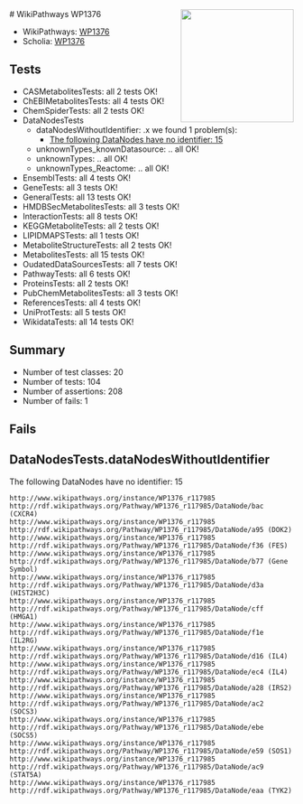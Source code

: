 <img style="float: right; width: 200px" src="https://upload.wikimedia.org/wikipedia/commons/thumb/8/83/Wplogo_with_text_500.png/640px-Wplogo_with_text_500.png" />
# WikiPathways WP1376

* WikiPathways: [WP1376](https://new.wikipathways.org/pathways/WP1376)
* Scholia: [WP1376](https://scholia.toolforge.org/wikipathways/WP1376)
## Tests
* CASMetabolitesTests: all 2 tests OK!
* ChEBIMetabolitesTests: all 4 tests OK!
* ChemSpiderTests: all 2 tests OK!
* DataNodesTests
    * dataNodesWithoutIdentifier: .x we found 1 problem(s):
        * [The following DataNodes have no identifier: 15](#8792c495)
    * unknownTypes_knownDatasource: .. all OK!
    * unknownTypes: .. all OK!
    * unknownTypes_Reactome: .. all OK!
* EnsemblTests: all 4 tests OK!
* GeneTests: all 3 tests OK!
* GeneralTests: all 13 tests OK!
* HMDBSecMetabolitesTests: all 3 tests OK!
* InteractionTests: all 8 tests OK!
* KEGGMetaboliteTests: all 2 tests OK!
* LIPIDMAPSTests: all 1 tests OK!
* MetaboliteStructureTests: all 2 tests OK!
* MetabolitesTests: all 15 tests OK!
* OudatedDataSourcesTests: all 7 tests OK!
* PathwayTests: all 6 tests OK!
* ProteinsTests: all 2 tests OK!
* PubChemMetabolitesTests: all 3 tests OK!
* ReferencesTests: all 4 tests OK!
* UniProtTests: all 5 tests OK!
* WikidataTests: all 14 tests OK!


## Summary

* Number of test classes: 20
* Number of tests: 104
* Number of assertions: 208
* Number of fails: 1

## Fails

<a name="8792c495" />

## DataNodesTests.dataNodesWithoutIdentifier

The following DataNodes have no identifier: 15
```
http://www.wikipathways.org/instance/WP1376_r117985 http://rdf.wikipathways.org/Pathway/WP1376_r117985/DataNode/bac (CXCR4)
http://www.wikipathways.org/instance/WP1376_r117985 http://rdf.wikipathways.org/Pathway/WP1376_r117985/DataNode/a95 (DOK2)
http://www.wikipathways.org/instance/WP1376_r117985 http://rdf.wikipathways.org/Pathway/WP1376_r117985/DataNode/f36 (FES)
http://www.wikipathways.org/instance/WP1376_r117985 http://rdf.wikipathways.org/Pathway/WP1376_r117985/DataNode/b77 (Gene Symbol)
http://www.wikipathways.org/instance/WP1376_r117985 http://rdf.wikipathways.org/Pathway/WP1376_r117985/DataNode/d3a (HIST2H3C)
http://www.wikipathways.org/instance/WP1376_r117985 http://rdf.wikipathways.org/Pathway/WP1376_r117985/DataNode/cff (HMGA1)
http://www.wikipathways.org/instance/WP1376_r117985 http://rdf.wikipathways.org/Pathway/WP1376_r117985/DataNode/f1e (IL2RG)
http://www.wikipathways.org/instance/WP1376_r117985 http://rdf.wikipathways.org/Pathway/WP1376_r117985/DataNode/d16 (IL4)
http://www.wikipathways.org/instance/WP1376_r117985 http://rdf.wikipathways.org/Pathway/WP1376_r117985/DataNode/ec4 (IL4)
http://www.wikipathways.org/instance/WP1376_r117985 http://rdf.wikipathways.org/Pathway/WP1376_r117985/DataNode/a28 (IRS2)
http://www.wikipathways.org/instance/WP1376_r117985 http://rdf.wikipathways.org/Pathway/WP1376_r117985/DataNode/ac2 (SOCS3)
http://www.wikipathways.org/instance/WP1376_r117985 http://rdf.wikipathways.org/Pathway/WP1376_r117985/DataNode/ebe (SOCS5)
http://www.wikipathways.org/instance/WP1376_r117985 http://rdf.wikipathways.org/Pathway/WP1376_r117985/DataNode/e59 (SOS1)
http://www.wikipathways.org/instance/WP1376_r117985 http://rdf.wikipathways.org/Pathway/WP1376_r117985/DataNode/ac9 (STAT5A)
http://www.wikipathways.org/instance/WP1376_r117985 http://rdf.wikipathways.org/Pathway/WP1376_r117985/DataNode/eaa (TYK2)
```


